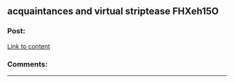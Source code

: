 ## acquaintances and virtual striptease FHXeh15O

### Post:

[Link to content](http://socceronsand.com/7.php#zpbtmyZOBiS)

### Comments:

---

